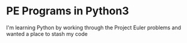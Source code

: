 # PE Programs in Python3
I'm learning Python by working through the Project Euler problems and 
wanted a place to stash my code

